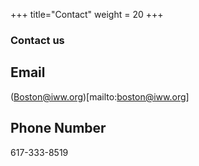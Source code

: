 +++
title="Contact"
weight = 20
+++

### Contact us

## Email
(Boston@iww.org)[mailto:boston@iww.org]


## Phone Number
<a href= “tel:+617-333-8519”></a>617-333-8519

